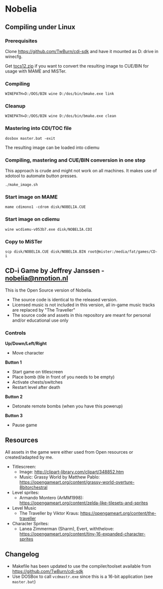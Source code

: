 # Nobelia

## Compiling under Linux

### Prerequisites

Clone https://github.com/TwBurn/cdi-sdk and have it mounted as D: drive in winecfg.

Get [tocs12.zip](http://www.icdia.co.uk/sw_pc/vcdtools.html) if you want to convert
the resulting image to CUE/BIN for usage with MAME and MiSTer.

### Compiling

	WINEPATH=D:/DOS/BIN wine D:/dos/bin/bmake.exe link

### Cleanup

	WINEPATH=D:/DOS/BIN wine D:/dos/bin/bmake.exe clean

### Mastering into CDI/TOC file

	dosbox master.bat -exit

The resulting image can be loaded into cdiemu

### Compiling, mastering and CUE/BIN conversion in one step

This approach is crude and might not work on all machines.
It makes use of xdotool to automate button presses.

	./make_image.sh 

### Start image on MAME

	mame cdimono1 -cdrom disk/NOBELIA.CUE

### Start image on cdiemu

	wine wcdiemu-v053b7.exe disk/NOBELIA.CDI

### Copy to MiSTer

	scp disk/NOBELIA.CUE disk/NOBELIA.BIN root@mister:/media/fat/games/CD-i

## CD-i Game by Jeffrey Janssen - nobelia@nmotion.nl

This is the Open Source version of Nobelia. 
- The source code is identical to the released version.
- Licensed music is not included in this version, all in-game music tracks are replaced by "The Traveller"
- The source code and assets in this repository are meant for personal and/or educational use only

### Controls

**Up/Down/Left/Right**
- Move character

**Button 1**
- Start game on titlescreen
- Place bomb (tile in front of you needs to be empty)
- Activate chests/switches
- Restart level after death

**Button 2**
- Detonate remote bombs (when you have this powerup)

**Button 3**
- Pause game

## Resources

All assets in the game were either used from Open resources or created/adapted by me.

- Titlescreen:
	- Image: http://clipart-library.com/clipart/348852.htm
	- Music: Grassy World by Matthew Pablo: https://opengameart.org/content/grassy-world-overture-8bitorchestral
- Level sprites:
	- Armando Montero (ArMM1998): https://opengameart.org/content/zelda-like-tilesets-and-sprites
- Level Music
	- The Traveller by Viktor Kraus: https://opengameart.org/content/the-traveller
- Character Sprites:
	- Lanea Zimmerman (Sharm), Evert, withthelove: https://opengameart.org/content/tiny-16-expanded-character-sprites

## Changelog
- Makefile has been updated to use the compiler/toolset available from https://github.com/TwBurn/cdi-sdk
- Use DOSBox to call `vcdmastr.exe` since this is a 16-bit application (see `master.bat`)